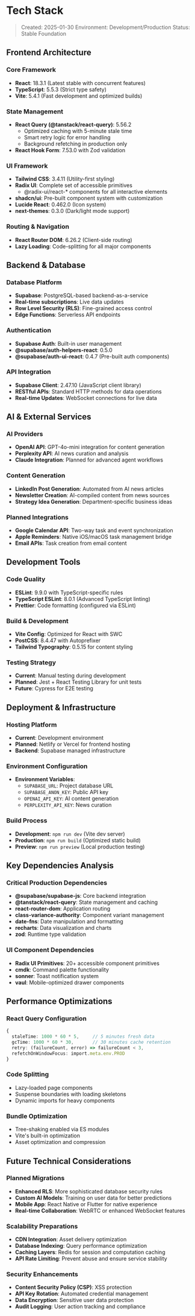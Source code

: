 # Tech Stack

> Created: 2025-01-30
> Environment: Development/Production
> Status: Stable Foundation

## Frontend Architecture

### Core Framework
- **React**: 18.3.1 (Latest stable with concurrent features)
- **TypeScript**: 5.5.3 (Strict type safety)
- **Vite**: 5.4.1 (Fast development and optimized builds)

### State Management
- **React Query (@tanstack/react-query)**: 5.56.2
  - Optimized caching with 5-minute stale time
  - Smart retry logic for error handling
  - Background refetching in production only
- **React Hook Form**: 7.53.0 with Zod validation

### UI Framework
- **Tailwind CSS**: 3.4.11 (Utility-first styling)
- **Radix UI**: Complete set of accessible primitives
  - @radix-ui/react-* components for all interactive elements
- **shadcn/ui**: Pre-built component system with customization
- **Lucide React**: 0.462.0 (Icon system)
- **next-themes**: 0.3.0 (Dark/light mode support)

### Routing & Navigation
- **React Router DOM**: 6.26.2 (Client-side routing)
- **Lazy Loading**: Code-splitting for all major components

## Backend & Database

### Database Platform
- **Supabase**: PostgreSQL-based backend-as-a-service
- **Real-time subscriptions**: Live data updates
- **Row Level Security (RLS)**: Fine-grained access control
- **Edge Functions**: Serverless API endpoints

### Authentication
- **Supabase Auth**: Built-in user management
- **@supabase/auth-helpers-react**: 0.5.0
- **@supabase/auth-ui-react**: 0.4.7 (Pre-built auth components)

### API Integration
- **Supabase Client**: 2.47.10 (JavaScript client library)
- **RESTful APIs**: Standard HTTP methods for data operations
- **Real-time Updates**: WebSocket connections for live data

## AI & External Services

### AI Providers
- **OpenAI API**: GPT-4o-mini integration for content generation
- **Perplexity API**: AI news curation and analysis
- **Claude Integration**: Planned for advanced agent workflows

### Content Generation
- **LinkedIn Post Generation**: Automated from AI news articles
- **Newsletter Creation**: AI-compiled content from news sources  
- **Strategy Idea Generation**: Department-specific business ideas

### Planned Integrations
- **Google Calendar API**: Two-way task and event synchronization
- **Apple Reminders**: Native iOS/macOS task management bridge
- **Email APIs**: Task creation from email content

## Development Tools

### Code Quality
- **ESLint**: 9.9.0 with TypeScript-specific rules
- **TypeScript ESLint**: 8.0.1 (Advanced TypeScript linting)
- **Prettier**: Code formatting (configured via ESLint)

### Build & Development
- **Vite Config**: Optimized for React with SWC
- **PostCSS**: 8.4.47 with Autoprefixer
- **Tailwind Typography**: 0.5.15 for content styling

### Testing Strategy
- **Current**: Manual testing during development
- **Planned**: Jest + React Testing Library for unit tests
- **Future**: Cypress for E2E testing

## Deployment & Infrastructure

### Hosting Platform
- **Current**: Development environment
- **Planned**: Netlify or Vercel for frontend hosting
- **Backend**: Supabase managed infrastructure

### Environment Configuration
- **Environment Variables**:
  - `SUPABASE_URL`: Project database URL
  - `SUPABASE_ANON_KEY`: Public API key
  - `OPENAI_API_KEY`: AI content generation
  - `PERPLEXITY_API_KEY`: News curation

### Build Process
- **Development**: `npm run dev` (Vite dev server)
- **Production**: `npm run build` (Optimized static build)
- **Preview**: `npm run preview` (Local production testing)

## Key Dependencies Analysis

### Critical Production Dependencies
- **@supabase/supabase-js**: Core backend integration
- **@tanstack/react-query**: State management and caching
- **react-router-dom**: Application routing
- **class-variance-authority**: Component variant management
- **date-fns**: Date manipulation and formatting
- **recharts**: Data visualization and charts
- **zod**: Runtime type validation

### UI Component Dependencies  
- **Radix UI Primitives**: 20+ accessible component primitives
- **cmdk**: Command palette functionality
- **sonner**: Toast notification system
- **vaul**: Mobile-optimized drawer components

## Performance Optimizations

### React Query Configuration
```typescript
{
  staleTime: 1000 * 60 * 5,     // 5 minutes fresh data
  gcTime: 1000 * 60 * 30,       // 30 minutes cache retention
  retry: (failureCount, error) => failureCount < 3,
  refetchOnWindowFocus: import.meta.env.PROD
}
```

### Code Splitting
- Lazy-loaded page components
- Suspense boundaries with loading skeletons
- Dynamic imports for heavy components

### Bundle Optimization
- Tree-shaking enabled via ES modules
- Vite's built-in optimization
- Asset optimization and compression

## Future Technical Considerations

### Planned Migrations
- **Enhanced RLS**: More sophisticated database security rules
- **Custom AI Models**: Training on user data for better predictions
- **Mobile App**: React Native or Flutter for native experience
- **Real-time Collaboration**: WebRTC or enhanced WebSocket features

### Scalability Preparations
- **CDN Integration**: Asset delivery optimization
- **Database Indexing**: Query performance optimization
- **Caching Layers**: Redis for session and computation caching
- **API Rate Limiting**: Prevent abuse and ensure service stability

### Security Enhancements
- **Content Security Policy (CSP)**: XSS protection
- **API Key Rotation**: Automated credential management  
- **Data Encryption**: Sensitive user data protection
- **Audit Logging**: User action tracking and compliance